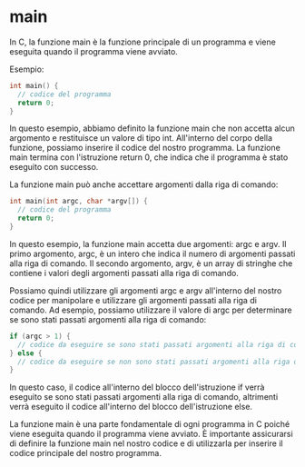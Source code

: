 # main

In C, la funzione main è la funzione principale di un programma e viene eseguita quando il programma viene avviato.

Esempio:

```c
int main() {
  // codice del programma
  return 0;
}
```

In questo esempio, abbiamo definito la funzione main che non accetta alcun argomento e restituisce un valore di tipo int. All'interno del corpo della funzione, possiamo inserire il codice del nostro programma. La funzione main termina con l'istruzione return 0, che indica che il programma è stato eseguito con successo.

La funzione main può anche accettare argomenti dalla riga di comando:

```c
int main(int argc, char *argv[]) {
  // codice del programma
  return 0;
}
```

In questo esempio, la funzione main accetta due argomenti: argc e argv. Il primo argomento, argc, è un intero che indica il numero di argomenti passati alla riga di comando. Il secondo argomento, argv, è un array di stringhe che contiene i valori degli argomenti passati alla riga di comando.

Possiamo quindi utilizzare gli argomenti argc e argv all'interno del nostro codice per manipolare e utilizzare gli argomenti passati alla riga di comando. Ad esempio, possiamo utilizzare il valore di argc per determinare se sono stati passati argomenti alla riga di comando:

```c
if (argc > 1) {
  // codice da eseguire se sono stati passati argomenti alla riga di comando
} else {
  // codice da eseguire se non sono stati passati argomenti alla riga di comando
}
```

In questo caso, il codice all'interno del blocco dell'istruzione if verrà eseguito se sono stati passati argomenti alla riga di comando, altrimenti verrà eseguito il codice all'interno del blocco dell'istruzione else.

La funzione main è una parte fondamentale di ogni programma in C poiché viene eseguita quando il programma viene avviato. È importante assicurarsi di definire la funzione main nel nostro codice e di utilizzarla per inserire il codice principale del nostro programma.
